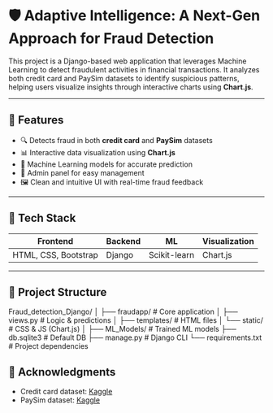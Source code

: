 # 🛡️ Adaptive Intelligence: A Next-Gen Approach for Fraud Detection

This project is a Django-based web application that leverages Machine Learning to detect fraudulent activities in financial transactions. It analyzes both credit card and PaySim datasets to identify suspicious patterns, helping users visualize insights through interactive charts using **Chart.js**.

---

## 🚀 Features

- 🔍 Detects fraud in both **credit card** and **PaySim** datasets
- 📊 Interactive data visualization using **Chart.js**
- 🧠 Machine Learning models for accurate prediction
- 🔧 Admin panel for easy management
- 🖼️ Clean and intuitive UI with real-time fraud feedback

---

## 🧰 Tech Stack

|       Frontend       | Backend|     ML       |  Visualization |
|----------------------|--------|--------------|----------------|
| HTML, CSS, Bootstrap | Django | Scikit-learn |     Chart.js   |

---

## 📁 Project Structure

Fraud_detection_Django/
│
├── fraudapp/ # Core application
│ ├── views.py # Logic & predictions
│ ├── templates/ # HTML files
│ └── static/ # CSS & JS (Chart.js)
│
├── ML_Models/ # Trained ML models
├── db.sqlite3 # Default DB
├── manage.py # Django CLI
└── requirements.txt # Project dependencies

## 🙌 Acknowledgments

- Credit card dataset: [Kaggle](https://www.kaggle.com/mlg-ulb/creditcardfraud)
- PaySim dataset: [Kaggle](https://www.kaggle.com/ntnu-testimon/paysim1)
